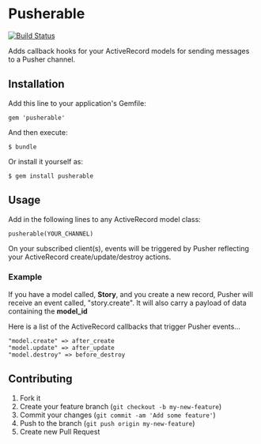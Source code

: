 # Pusherable

[![Build Status](https://travis-ci.org/tonycoco/pusherable.png)](https://travis-ci.org/tonycoco/pusherable)

Adds callback hooks for your ActiveRecord models for sending messages to a Pusher channel.

## Installation

Add this line to your application's Gemfile:

    gem 'pusherable'

And then execute:

    $ bundle

Or install it yourself as:

    $ gem install pusherable

## Usage

Add in the following lines to any ActiveRecord model class:

    pusherable(YOUR_CHANNEL)

On your subscribed client(s), events will be triggered by Pusher reflecting your ActiveRecord create/update/destroy actions.

### Example

If you have a model called, __Story__, and you create a new record, Pusher will receive an event called, "story.create".
It will also carry a payload of data containing the __model_id__

Here is a list of the ActiveRecord callbacks that trigger Pusher events...

```
"model.create" => after_create
"model.update" => after_update
"model.destroy" => before_destroy
```

## Contributing

1. Fork it
2. Create your feature branch (`git checkout -b my-new-feature`)
3. Commit your changes (`git commit -am 'Add some feature'`)
4. Push to the branch (`git push origin my-new-feature`)
5. Create new Pull Request
